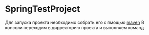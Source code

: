 # SpringTestProject
Для запуска проекта необходимо собрать его с пмощью [maven](https://www.apache-maven.ru/install.html)
В консоли переходим в дирректорию проекта и выполняем команд
